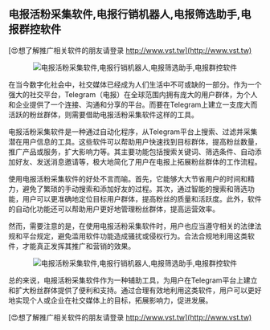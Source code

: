 ## **电报活粉采集软件,电报行销机器人,电报筛选助手,电报群控软件**

[😍想了解推广相关软件的朋友请登录 http://www.vst.tw](http://www.vst.tw)

 <center><img src="https://vst.tw/MP4/tuiguang/png/5.png" alt="电报活粉采集软件,电报行销机器人,电报筛选助手,电报群控软件"></center>

在当今数字化社会中，社交媒体已经成为人们生活中不可或缺的一部分。作为一个强大的社交平台，Telegram（电报）在全球范围内拥有庞大的用户群体，为个人和企业提供了一个连接、沟通和分享的平台。而要在Telegram上建立一支庞大而活跃的粉丝群体，则需要借助电报活粉采集软件这样的工具。

电报活粉采集软件是一种通过自动化程序，从Telegram平台上搜索、过滤并采集潜在用户信息的工具。这些软件可以帮助用户快速找到目标群体，提高粉丝数量，推广产品或服务，扩大影响力等。其主要功能包括搜索关键词、筛选条件、自动添加好友、发送消息邀请等，极大地简化了用户在电报上拓展粉丝群体的工作流程。

使用电报活粉采集软件的好处不言而喻。首先，它能够大大节省用户的时间和精力，避免了繁琐的手动搜索和添加好友的过程。其次，通过智能的搜索和筛选功能，用户可以更准确地定位目标用户群体，提高粉丝的质量和活跃度。此外，软件的自动化功能还可以帮助用户更好地管理粉丝群体，提高运营效率。

然而，需要注意的是，在使用电报活粉采集软件时，用户也应当遵守相关的法律法规和平台规定，避免滥用软件功能造成骚扰或侵权行为。合法合规地利用这类软件，才能真正发挥其推广和营销的效果。

 <center><img src="https://vst.tw/MP4/tuiguang/png/5.png" alt="电报活粉采集软件,电报行销机器人,电报筛选助手,电报群控软件"></center>

总的来说，电报活粉采集软件作为一种辅助工具，为用户在Telegram平台上建立和扩大粉丝群体提供了便利和支持。通过合理有效地利用这类软件，用户可以更好地实现个人或企业在社交媒体上的目标，拓展影响力，促进发展。

[😍想了解推广相关软件的朋友请登录 http://www.vst.tw](http://www.vst.tw)



